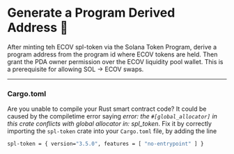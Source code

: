 # Generate a Program Derived Address :open_file_folder:

After minting teh ECOV spl-token via the Solana Token Program, derive a program address from the program id where ECOV tokens are held. Then grant the PDA owner permission over the ECOV liquidity pool wallet. This is a prerequisite for allowing SOL &rarr; ECOV swaps.

---


### Cargo.toml

Are you unable to compile your Rust smart contract code? It could be caused by the compiletime error saying *error: the `#[global_allocator]` in this crate conflicts with global allocator in: spl_token*. Fix it by correctly importing the `spl-token` crate into your `Cargo.toml` file, by adding the line

```bash
spl-token = { version="3.5.0", features = [ "no-entrypoint" ] }
```

